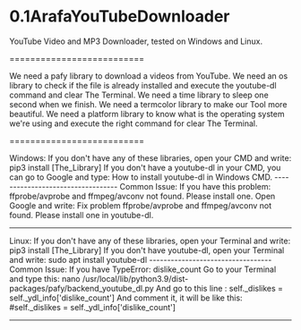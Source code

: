# 0.1ArafaYouTubeDownloader
YouTube Video and MP3 Downloader, tested on Windows and Linux.

==========================

We need a pafy library to download a videos from YouTube.
We need an os library to check if the file is already installed and execute the youtube-dl command and clear The Terminal.
We need a time library to sleep one second when we finish.
We need a termcolor library to make our Tool more beautiful.
We need a platform library to know what is the operating system we're using and execute the right command for clear The Terminal.

==========================

Windows:
    If you don't have any of these libraries, open your CMD and write: pip3 install [The_Library]
    If you don't have a youtube-dl in your CMD, you can go to Google and type: How to install youtube-dl in Windows CMD.
    ----------------------------------
    Common Issue:
       If you have this problem: ffprobe/avprobe and ffmpeg/avconv not found. Please install one.
       Open Google and write: Fix problem ffprobe/avprobe and ffmpeg/avconv not found. Please install one in youtube-dl.
       
----------------------------------

Linux:
    If you don't have any of these libraries, open your Terminal and write: pip3 install [The_Library]
    If you don't have youtube-dl, open your Terminal and write: sudo apt install youtube-dl
    ----------------------------------
    Common Issue:
        If you have TypeError: dislike_count
        Go to your Terminal and type this:  nano /usr/local/lib/python3.9/dist-packages/pafy/backend_youtube_dl.py
        And go to this line : self._dislikes = self._ydl_info['dislike_count']
        And comment it, it will be like this: #self._dislikes = self._ydl_info['dislike_count']

-----------------------------------
